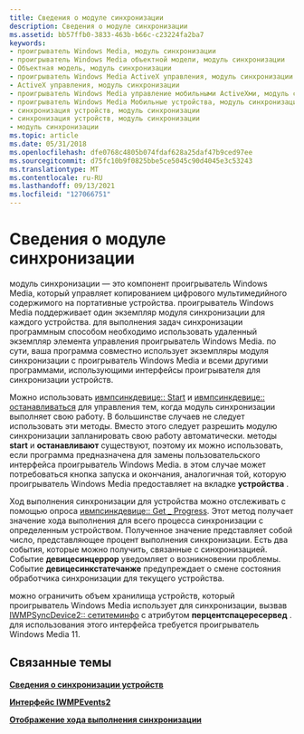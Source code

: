 ```yaml
---
title: Сведения о модуле синхронизации
description: Сведения о модуле синхронизации
ms.assetid: bb57ffb0-3833-463b-b66c-c23224fa2ba7
keywords:
- проигрыватель Windows Media, модуль синхронизации
- проигрыватель Windows Media объектной модели, модуль синхронизации
- Объектная модель, модуль синхронизации
- проигрыватель Windows Media ActiveX управления, модуль синхронизации
- ActiveX управления, модуль синхронизации
- проигрыватель Windows Media управление мобильными ActiveXми, модуль синхронизации
- проигрыватель Windows Media Мобильные устройства, модуль синхронизации
- синхронизация устройств, модуль синхронизации
- синхронизация устройств, модуль синхронизации
- модуль синхронизации
ms.topic: article
ms.date: 05/31/2018
ms.openlocfilehash: dfe0768c4805b074fdaf628a25daf47b9ced97ee
ms.sourcegitcommit: d75fc10b9f0825bbe5ce5045c90d4045e3c53243
ms.translationtype: MT
ms.contentlocale: ru-RU
ms.lasthandoff: 09/13/2021
ms.locfileid: "127066751"
---
```

# <a name="about-the-synchronization-engine"></a>Сведения о модуле синхронизации

модуль синхронизации — это компонент проигрыватель Windows Media, который управляет копированием цифрового мультимедийного содержимого на портативные устройства. проигрыватель Windows Media поддерживает один экземпляр модуля синхронизации для каждого устройства. для выполнения задач синхронизации программным способом необходимо использовать удаленный экземпляр элемента управления проигрыватель Windows Media. по сути, ваша программа совместно использует экземпляры модуля синхронизации с проигрыватель Windows Media и всеми другими программами, использующими интерфейсы проигрывателя для синхронизации устройств.

Можно использовать [ивмпсинкдевице:: Start](/previous-versions/windows/desktop/api/wmp/nf-wmp-iwmpsyncdevice-start) и [ивмпсинкдевице:: останавливаться](/previous-versions/windows/desktop/api/wmp/nf-wmp-iwmpsyncdevice-stop) для управления тем, когда модуль синхронизации выполняет свою работу. В большинстве случаев не следует использовать эти методы. Вместо этого следует разрешить модулю синхронизации запланировать свою работу автоматически. методы **start** и **останавливают** существуют, поэтому их можно использовать, если программа предназначена для замены пользовательского интерфейса проигрыватель Windows Media. в этом случае может потребоваться кнопка запуска и окончания, аналогичная той, которую проигрыватель Windows Media предоставляет на вкладке **устройства** .

Ход выполнения синхронизации для устройства можно отслеживать с помощью опроса [ивмпсинкдевице:: Get \_ Progress](/previous-versions/windows/desktop/api/wmp/nf-wmp-iwmpsyncdevice-get_progress). Этот метод получает значение хода выполнения для всего процесса синхронизации с определенным устройством. Полученное значение представляет собой число, представляющее процент выполнения синхронизации. Есть два события, которые можно получить, связанные с синхронизацией. Событие **девицесинцеррор** уведомляет о возникновении проблемы. Событие **девицесинкстатечанже** предупреждает о смене состояния обработчика синхронизации для текущего устройства.

можно ограничить объем хранилища устройств, который проигрыватель Windows Media использует для синхронизации, вызвав [IWMPSyncDevice2:: сетитеминфо](/previous-versions/windows/desktop/api/wmp/nf-wmp-iwmpsyncdevice2-setiteminfo) с атрибутом **перцентспацересервед** . для использования этого интерфейса требуется проигрыватель Windows Media 11.

## <a name="related-topics"></a>Связанные темы

<dl> <dt>

[**Сведения о синхронизации устройств**](about-device-synchronization.md)
</dt> <dt>

[**Интерфейс IWMPEvents2**](/previous-versions/windows/desktop/api/wmp/nn-wmp-iwmpevents2)
</dt> <dt>

[**Отображение хода выполнения синхронизации**](showing-synchronization-progress.md)
</dt> </dl>

 

 




